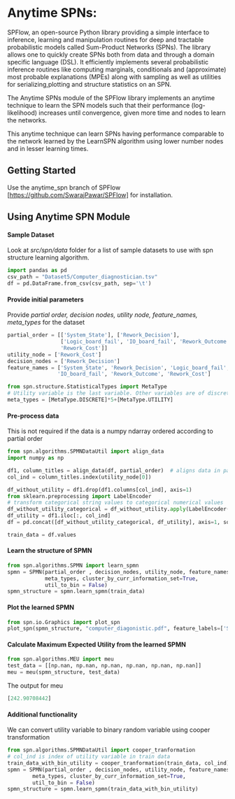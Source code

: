 
# Anytime SPNs:

SPFlow, an open-source Python library providing a simple interface to inference,
learning  and  manipulation  routines  for  deep  and  tractable  probabilistic  models called Sum-Product Networks (SPNs).
The library allows one to quickly create SPNs both from data and through a domain specific language (DSL).
It efficiently implements several probabilistic inference routines like computing marginals, conditionals and (approximate) most probable explanations (MPEs)
along with sampling as well as utilities for serializing,plotting and structure statistics on an SPN.

The Anytime SPNs module of the SPFlow library implements an anytime technique
to learn the SPN models such that their performance (log-likelihood) increases
until convergence, given more time and nodes to learn the networks.

This anytime technique can learn SPNs having performance comparable to the network
learned by the LearnSPN algorithm using lower number nodes and in lesser learning times.

## Getting Started

Use the anytime_spn branch of SPFlow [https://github.com/SwarajPawar/SPFlow] for installation.

## Using Anytime SPN Module

#### Sample Dataset
Look at *src/spn/data* folder for a list of sample datasets to use with spn structure learning algorithm. 


```python
import pandas as pd    
csv_path = "Dataset5/Computer_diagnostician.tsv"
df = pd.DataFrame.from_csv(csv_path, sep='\t')
```
#### Provide initial parameters
Provide *partial order, decision nodes, utility node, feature_names, meta_types* for the dataset
```python
partial_order = [['System_State'], ['Rework_Decision'],
                 ['Logic_board_fail', 'IO_board_fail', 'Rework_Outcome', 
                 'Rework_Cost']]
utility_node = ['Rework_Cost']
decision_nodes = ['Rework_Decision']
feature_names = ['System_State', 'Rework_Decision', 'Logic_board_fail', 
                'IO_board_fail', 'Rework_Outcome', 'Rework_Cost']

from spn.structure.StatisticalTypes import MetaType
# Utility variable is the last variable. Other variables are of discrete type
meta_types = [MetaType.DISCRETE]*5+[MetaType.UTILITY]  
```
#### Pre-process data
This is not required if the data is a numpy ndarray ordered according to partial order
```python
from spn.algorithms.SPMNDataUtil import align_data
import numpy as np

df1, column_titles = align_data(df, partial_order)  # aligns data in partial order sequence
col_ind = column_titles.index(utility_node[0]) 

df_without_utility = df1.drop(df1.columns[col_ind], axis=1)
from sklearn.preprocessing import LabelEncoder
# transform categorical string values to categorical numerical values
df_without_utility_categorical = df_without_utility.apply(LabelEncoder().fit_transform)  
df_utility = df1.iloc[:, col_ind]
df = pd.concat([df_without_utility_categorical, df_utility], axis=1, sort=False)

train_data = df.values
```
#### Learn the structure of SPMN 

```python
from spn.algorithms.SPMN import learn_spmn
spmn = SPMN(partial_order , decision_nodes, utility_node, feature_names, 
            meta_types, cluster_by_curr_information_set=True,
            util_to_bin = False)
spmn_structure = spmn.learn_spmn(train_data)    
```
#### Plot the learned SPMN
```python
from spn.io.Graphics import plot_spn
plot_spn(spmn_structure, "computer_diagonistic.pdf", feature_labels=['SS', 'DD', 'LBF', 'IBF', 'RO', 'RC'])
```

    
#### Calculate Maximum Expected Utility from the learned SPMN
```python
from spn.algorithms.MEU import meu
test_data = [[np.nan, np.nan, np.nan, np.nan, np.nan, np.nan]]
meu = meu(spmn_structure, test_data)
```    
The output for meu
```python
[242.90708442]
```
#### Additional functionality
We can convert utility variable to binary random variable using cooper transformation
```python  
from spn.algorithms.SPMNDataUtil import cooper_tranformation
# col_ind is index of utility variable in train data
train_data_with_bin_utility = cooper_tranformation(train_data, col_ind)   
spmn = SPMN(partial_order , decision_nodes, utility_node, feature_names, 
        meta_types, cluster_by_curr_information_set=True,
        util_to_bin = False)
spmn_structure = spmn.learn_spmn(train_data_with_bin_utility) 
```